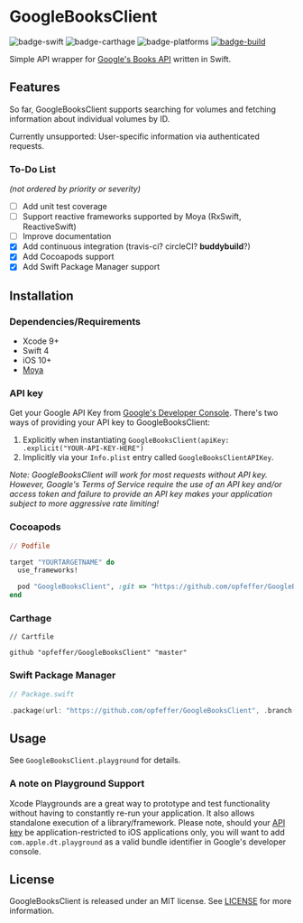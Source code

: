 #  GoogleBooksClient

![badge-swift] ![badge-carthage] ![badge-platforms] [![badge-build]](https://dashboard.buddybuild.com/apps/5a0caaa971247500015f982a/build/latest)

Simple API wrapper for [Google's Books API](https://developers.google.com/books/) written in Swift.

## Features

So far, GoogleBooksClient supports searching for volumes and fetching information about individual volumes by ID.

Currently unsupported: User-specific information via authenticated requests.

### To-Do List
_(not ordered by priority or severity)_

* [ ] Add unit test coverage
* [ ] Support reactive frameworks supported by Moya (RxSwift, ReactiveSwift)
* [ ] Improve documentation
* [x] Add continuous integration (travis-ci? circleCI? **buddybuild**?)
* [x] Add Cocoapods support
* [x] Add Swift Package Manager support

## Installation

### Dependencies/Requirements

* Xcode 9+
* Swift 4
* iOS 10+
* [Moya](https://github.com/Moya/Moya)

### API key

Get your Google API Key from [Google's Developer Console](https://console.developers.google.com). There's two ways of providing your API key to GoogleBooksClient:

1. Explicitly when instantiating `GoogleBooksClient(apiKey: .explicit("YOUR-API-KEY-HERE")`
2. Implicitly via your `Info.plist` entry called `GoogleBooksClientAPIKey`.

*Note: GoogleBooksClient will work for most requests without API key. However, Google's Terms of Service require the use of an API key and/or access token and failure to provide an API key makes your application subject to more aggressive rate limiting!*

### Cocoapods

```ruby
// Podfile

target "YOURTARGETNAME" do
  use_frameworks!

  pod "GoogleBooksClient", :git => "https://github.com/opfeffer/GoogleBooksClient" # directly referencing Github until GA release
end
```

### Carthage

```
// Cartfile

github "opfeffer/GoogleBooksClient" "master"
```

### Swift Package Manager

```swift
// Package.swift

.package(url: "https://github.com/opfeffer/GoogleBooksClient", .branch("master"))
```

## Usage

See `GoogleBooksClient.playground` for details.

### A note on Playground Support

Xcode Playgrounds are a great way to prototype and test functionality without having to constantly re-run your application. It also allows standalone execution of a library/framework. Please note, should your [API key](#api-key) be application-restricted to iOS applications only, you will want to add `com.apple.dt.playground` as a valid bundle identifier in Google's developer console.

## License

GoogleBooksClient is released under an MIT license. See [LICENSE](LICENSE) for more information.

[badge-swift]: https://img.shields.io/badge/swift%20version-4.0-brightgreen.svg
[badge-carthage]: https://img.shields.io/badge/compatible-carthage%20%7C%20cocoapods%20%7C%20swift%20pm-brightgreen.svg
[badge-platforms]: https://img.shields.io/badge/platforms-iOS-lightgrey.svg
[badge-build]: http://builds.opfeffer.com/projects/5a0caaa971247500015f982a/badge
